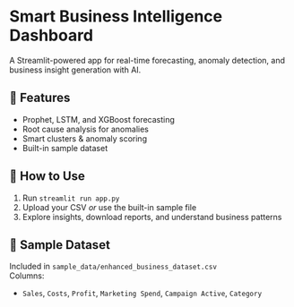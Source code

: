 # Smart Business Intelligence Dashboard

A Streamlit-powered app for real-time forecasting, anomaly detection, and business insight generation with AI.

## 🔧 Features
- Prophet, LSTM, and XGBoost forecasting
- Root cause analysis for anomalies
- Smart clusters & anomaly scoring
- Built-in sample dataset

## 🚀 How to Use
1. Run `streamlit run app.py`
2. Upload your CSV _or_ use the built-in sample file
3. Explore insights, download reports, and understand business patterns

## 📁 Sample Dataset
Included in `sample_data/enhanced_business_dataset.csv`  
Columns:
- `Sales`, `Costs`, `Profit`, `Marketing Spend`, `Campaign Active`, `Category`
